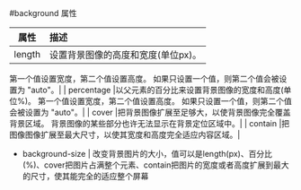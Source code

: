 #background 属性

| 属性              |  描述  |
| :--------------:  | :------|
| length |设置背景图像的高度和宽度(单位px)。
第一个值设置宽度，第二个值设置高度。
如果只设置一个值，则第二个值会被设置为 "auto"。|
| percentage |以父元素的百分比来设置背景图像的宽度和高度(单位%)。
第一个值设置宽度，第二个值设置高度。
如果只设置一个值，则第二个值会被设置为 "auto"。|
| cover |把背景图像扩展至足够大，以使背景图像完全覆盖背景区域。
背景图像的某些部分也许无法显示在背景定位区域中。|
| contain |把图像图像扩展至最大尺寸，以使其宽度和高度完全适应内容区域。|
- background-size   |  改变背景图片的大小，值可以是length(px)、百分比(%)、cover把图片占满整个元素、contain把图片的宽度或者高度扩展到最大的尺寸，使其能完全的适应整个屏幕